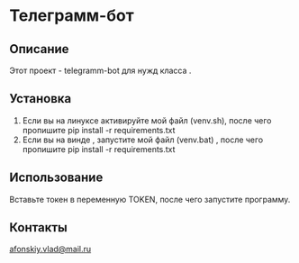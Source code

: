 # Телеграмм-бот 

## Описание
Этот проект - telegramm-bot для нужд класса .
## Установка
1. Если вы на линуксе активируйте мой файл (venv.sh), после чего пропишите pip install -r requirements.txt
2. Если вы на винде , запустите мой файл (venv.bat) , после чего пропишите pip install -r requirements.txt

## Использование
Вставьте токен в переменную TOKEN, после чего запустите программу.

## Контакты
afonskiy.vlad@mail.ru 
